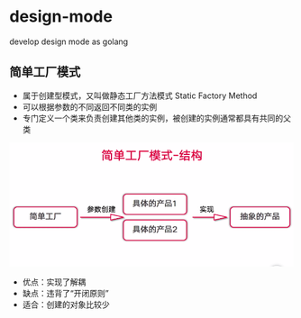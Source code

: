 # design-mode
develop design mode as golang

## 简单工厂模式
- 属于创建型模式，又叫做静态工厂方法模式 Static Factory Method
- 可以根据参数的不同返回不同类的实例
- 专门定义一个类来负责创建其他类的实例，被创建的实例通常都具有共同的父类

![RUNOOB 图标](images/static-factory-method.png "RUNOOB")

- 优点：实现了解耦
- 缺点：违背了“开闭原则”
- 适合：创建的对象比较少
